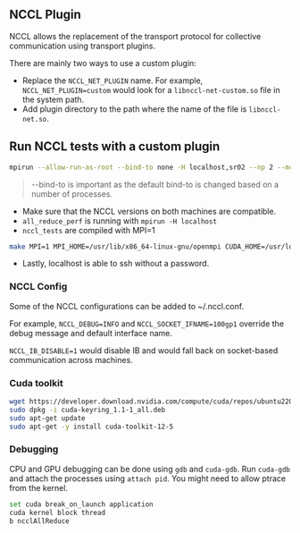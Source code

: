 ## NCCL Plugin

NCCL allows the replacement of the transport protocol for collective communication using transport plugins.

There are mainly two ways to use a custom plugin:
- Replace the `NCCL_NET_PLUGIN` name. For example, `NCCL_NET_PLUGIN=custom` would look for a `libnccl-net-custom.so` file in the system path.
- Add plugin directory to the path where the name of the file is `libnccl-net.so`.

## Run NCCL tests with a custom plugin

```bash
mpirun --allow-run-as-root --bind-to none -H localhost,sr02 --np 2 --mca btl_tcp_if_include 10.2.1.0/24 -x LD_LIBRARY_PATH=$LD_LIBRARY_PATH:$BAGUA_NET_LIBRARY_PATH -x NCCL_IB_DISABLE=1 -x NCCL_SOCKET_NTHREADS=1 -x NCCL_BUFFSIZE=16777216 -x NCCL_MIN_NRINGS=8 build/all_reduce_perf -b 1G -e 1G -f 2 -g 1
```

> --bind-to is important as the default bind-to is changed based on a number of processes.

- Make sure that the NCCL versions on both machines are compatible.
- `all_reduce_perf` is running with `mpirun -H localhost`
- `nccl_tests` are compiled with MPI=1
```bash
make MPI=1 MPI_HOME=/usr/lib/x86_64-linux-gnu/openmpi CUDA_HOME=/usr/local/cuda-12.4 NCCL_HOME=/usr/include -j 32
```
- Lastly, localhost is able to ssh without a password.

### NCCL Config

Some of the NCCL configurations can be added to ~/.nccl.conf.

For example, `NCCL_DEBUG=INFO` and `NCCL_SOCKET_IFNAME=100gp1` override the debug message and default interface name.

`NCCL_IB_DISABLE=1` would disable IB and would fall back on socket-based communication across machines.

### Cuda toolkit

```bash
wget https://developer.download.nvidia.com/compute/cuda/repos/ubuntu2204/x86_64/cuda-keyring_1.1-1_all.deb
sudo dpkg -i cuda-keyring_1.1-1_all.deb
sudo apt-get update
sudo apt-get -y install cuda-toolkit-12-5
```

### Debugging

CPU and GPU debugging can be done using `gdb` and `cuda-gdb`.
Run `cuda-gdb` and attach the processes using `attach pid`. You might need to allow ptrace from the kernel.

```bash
set cuda break_on_launch application
cuda kernel block thread
b ncclAllReduce
```
